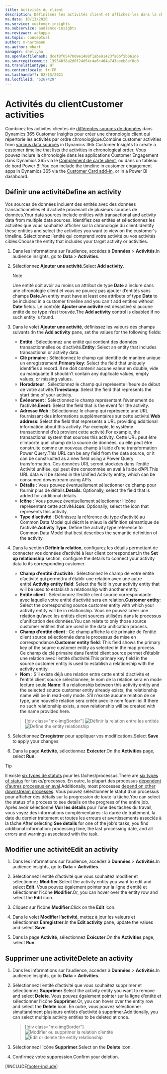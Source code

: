```yaml
---
title: Activités du client
description: Définissez les activités client et affichez-les dans la chronologie client.
ms.date: 10/13/2020
ms.service: customer-insights
ms.subservice: audience-insights
ms.reviewer: adkuppa
ms.topic: conceptual
author: m-hartmann
ms.author: mhart
manager: shellyha
ms.openlocfilehash: dcef8f0547009e1488f1abe91423fa0bf5b061de
ms.sourcegitcommit: 139548f8a2d0f24d54c4a6c404a743eeeb8ef8e0
ms.translationtype: HT
ms.contentlocale: fr-FR
ms.lasthandoff: 02/15/2021
ms.locfileid: "5267429"
---
```

# <a name="customer-activities"></a><span data-ttu-id="52d87-103">Activités du client</span><span class="sxs-lookup"><span data-stu-id="52d87-103">Customer activities</span></span>

<span data-ttu-id="52d87-104">Combinez les activités clientes de [différentes sources de données](data-sources.md) dans Dynamics 365 Customer Insights pour créer une chronologie client qui répertorie les activités par ordre chronologique.</span><span class="sxs-lookup"><span data-stu-id="52d87-104">Combine customer activities from [various data sources](data-sources.md) in Dynamics 365 Customer Insights to create a customer timeline that lists the activities in chronological order.</span></span> <span data-ttu-id="52d87-105">Vous pouvez inclure la chronologie dans les applications Customer Engagement dans Dynamics 365 via le [Complément de carte client](customer-card-add-in.md), ou dans un tableau de bord Power BI.</span><span class="sxs-lookup"><span data-stu-id="52d87-105">You can include the timeline in customer engagement apps in Dynamics 365 via the [Customer Card add-in](customer-card-add-in.md), or in a Power BI dashboard.</span></span>

## <a name="define-an-activity"></a><span data-ttu-id="52d87-106">Définir une activité</span><span class="sxs-lookup"><span data-stu-id="52d87-106">Define an activity</span></span>

<span data-ttu-id="52d87-107">Vos sources de données incluent des entités avec des données transactionnelles et d’activité provenant de plusieurs sources de données.</span><span class="sxs-lookup"><span data-stu-id="52d87-107">Your data sources include entities with transactional and activity data from multiple data sources.</span></span> <span data-ttu-id="52d87-108">Identifiez ces entités et sélectionnez les activités que vous souhaitez afficher sur la chronologie du client.</span><span class="sxs-lookup"><span data-stu-id="52d87-108">Identify these entities and select the activities you want to view on the customer's timeline.</span></span> <span data-ttu-id="52d87-109">Sélectionnez l’entité qui comprend votre activité ou vos activités cibles.</span><span class="sxs-lookup"><span data-stu-id="52d87-109">Choose the entity that includes your target activity or activities.</span></span>

1. <span data-ttu-id="52d87-110">Dans les informations sur l’audience, accédez à **Données** > **Activités**.</span><span class="sxs-lookup"><span data-stu-id="52d87-110">In audience insights, go to **Data** > **Activities**.</span></span>

1. <span data-ttu-id="52d87-111">Sélectionnez **Ajouter une activité**.</span><span class="sxs-lookup"><span data-stu-id="52d87-111">Select **Add activity**.</span></span>

   > [!NOTE]
   > <span data-ttu-id="52d87-112">Une entité doit avoir au moins un attribut de type **Date** à inclure dans une chronologie client et vous ne pouvez pas ajouter d’entités sans champs **Date**.</span><span class="sxs-lookup"><span data-stu-id="52d87-112">An entity must have at least one attribute of type **Date** to be included in a customer timeline and you can't add entities without **Date** fields.</span></span> <span data-ttu-id="52d87-113">Le contrôle **Ajouter une activité** est désactivé si aucune entité de ce type n’est trouvée.</span><span class="sxs-lookup"><span data-stu-id="52d87-113">The **Add activity** control is disabled if no such entity is found.</span></span>

1. <span data-ttu-id="52d87-114">Dans le volet **Ajouter une activité**, définissez les valeurs des champs suivants :</span><span class="sxs-lookup"><span data-stu-id="52d87-114">In the **Add activity** pane, set the values for the following fields:</span></span>

   - <span data-ttu-id="52d87-115">**Entité** : Sélectionnez une entité qui contient des données transactionnelles ou d’activité.</span><span class="sxs-lookup"><span data-stu-id="52d87-115">**Entity**: Select an entity that includes transactional or activity data.</span></span>
   - <span data-ttu-id="52d87-116">**Clé primaire** : Sélectionnez le champ qui identifie de manière unique un enregistrement.</span><span class="sxs-lookup"><span data-stu-id="52d87-116">**Primary key**: Select the field that uniquely identifies a record.</span></span> <span data-ttu-id="52d87-117">Il ne doit contenir aucune valeur en double, vide ou manquante.</span><span class="sxs-lookup"><span data-stu-id="52d87-117">It shouldn't contain any duplicate values, empty values, or missing values.</span></span>
   - <span data-ttu-id="52d87-118">**Horodateur** : Sélectionnez le champ qui représente l’heure de début de votre activité.</span><span class="sxs-lookup"><span data-stu-id="52d87-118">**Timestamp**: Select the field that represents the start time of your activity.</span></span>
   - <span data-ttu-id="52d87-119">**Événement** : Sélectionnez le champ représentant l’événement de l’activité.</span><span class="sxs-lookup"><span data-stu-id="52d87-119">**Event**: Select the field that is the event for the activity.</span></span>
   - <span data-ttu-id="52d87-120">**Adresse Web** : Sélectionnez le champ qui représente une URL fournissant des informations supplémentaires sur cette activité.</span><span class="sxs-lookup"><span data-stu-id="52d87-120">**Web address**: Select the field that represents a URL providing additional information about this activity.</span></span> <span data-ttu-id="52d87-121">Par exemple, le système transactionnel d’où provient cette activité.</span><span class="sxs-lookup"><span data-stu-id="52d87-121">For example, the transactional system that sources this activity.</span></span> <span data-ttu-id="52d87-122">Cette URL peut être n’importe quel champ de la source de données, ou elle peut être construite comme un nouveau champ à l’aide d’une transformation Power Query.</span><span class="sxs-lookup"><span data-stu-id="52d87-122">This URL can be any field from the data source, or it can be constructed as a new field using a Power Query transformation.</span></span> <span data-ttu-id="52d87-123">Ces données URL seront stockées dans l’entité Activité unifiée, qui peut être consommée en aval à l’aide d’API.</span><span class="sxs-lookup"><span data-stu-id="52d87-123">This URL data will be stored in the Unified Activity entity, which can be consumed downstream using APIs.</span></span>
   - <span data-ttu-id="52d87-124">**Détails** : Vous pouvez éventuellement sélectionner ce champ pour fournir plus de détails.</span><span class="sxs-lookup"><span data-stu-id="52d87-124">**Details**: Optionally, select the field that is added for additional details.</span></span>
   - <span data-ttu-id="52d87-125">**Icône** : Vous pouvez éventuellement sélectionner l’icône représentant cette activité.</span><span class="sxs-lookup"><span data-stu-id="52d87-125">**Icon**: Optionally, select the icon that represents this activity.</span></span>
   - <span data-ttu-id="52d87-126">**Type d’activité** : Définissez la référence du type d’activité au Common Data Model qui décrit le mieux la définition sémantique de l’activité.</span><span class="sxs-lookup"><span data-stu-id="52d87-126">**Activity Type**: Define the activity type reference to Common Data Model that best describes the semantic definition of the activity.</span></span>

1. <span data-ttu-id="52d87-127">Dans la section **Définir la relation**, configurez les détails permettant de connecter vos données d’activité à leur client correspondant.</span><span class="sxs-lookup"><span data-stu-id="52d87-127">In the **Set up relationship** section, configure the details to connect your activity data to its corresponding customer.</span></span>

    - <span data-ttu-id="52d87-128">**Champ d’entité d’activité** : Sélectionnez le champ de votre entité d’activité qui permettra d’établir une relation avec une autre entité.</span><span class="sxs-lookup"><span data-stu-id="52d87-128">**Activity entity field**: Select the field in your activity entity that will be used to establish a relationship with another entity.</span></span>
    - <span data-ttu-id="52d87-129">**Entité client** : Sélectionnez l’entité client source correspondante avec laquelle votre entité d’activité sera en relation.</span><span class="sxs-lookup"><span data-stu-id="52d87-129">**Customer entity**: Select the corresponding source customer entity with which your activity entity will be in relationship.</span></span> <span data-ttu-id="52d87-130">Vous ne pouvez créer une relation qu’avec les entités client sources utilisées dans le processus d’unification des données.</span><span class="sxs-lookup"><span data-stu-id="52d87-130">You can relate to only those source customer entities that are used in the data unification process.</span></span>
    - <span data-ttu-id="52d87-131">**Champ d’entité client** : Ce champ affiche la clé primaire de l’entité client source sélectionnée dans le processus de mise en correspondance.</span><span class="sxs-lookup"><span data-stu-id="52d87-131">**Customer entity field**: This field shows the primary key of the source customer entity as selected in the map process.</span></span> <span data-ttu-id="52d87-132">Ce champ de clé primaire dans l’entité client source permet d’établir une relation avec l’entité d’activité.</span><span class="sxs-lookup"><span data-stu-id="52d87-132">This primary key field in the source customer entity is used to establish a relationship with the activity entity.</span></span>
    - <span data-ttu-id="52d87-133">**Nom** : S’il existe déjà une relation entre cette entité d’activité et l’entité client source sélectionnée, le nom de la relation sera en mode lecture seule.</span><span class="sxs-lookup"><span data-stu-id="52d87-133">**Name**: If a relationship between this activity entity and the selected source customer entity already exists, the relationship name will be in read-only mode.</span></span> <span data-ttu-id="52d87-134">S’il n’existe aucune relation de ce type, une nouvelle relation sera créée avec le nom fourni ici.</span><span class="sxs-lookup"><span data-stu-id="52d87-134">If there no such relationship exists, a new relationship will be created with the name provided here.</span></span>
   
   > [!div class="mx-imgBorder"]
   > <span data-ttu-id="52d87-135">![Définir la relation entre les entités](media/activities-entities-define.png "Définir la relation entre les entités")</span><span class="sxs-lookup"><span data-stu-id="52d87-135">![Define the entity relationship](media/activities-entities-define.png "Define the entity relationship")</span></span>

1. <span data-ttu-id="52d87-136">Sélectionnez **Enregistrer** pour appliquer vos modifications.</span><span class="sxs-lookup"><span data-stu-id="52d87-136">Select **Save** to apply your changes.</span></span>

1. <span data-ttu-id="52d87-137">Dans la page **Activité**, sélectionnez **Exécuter**.</span><span class="sxs-lookup"><span data-stu-id="52d87-137">On the **Activities** page, select **Run**.</span></span>

> [!TIP]
> <span data-ttu-id="52d87-138">Il existe [six types de statuts](system.md#status-types) pour les tâches/processus.</span><span class="sxs-lookup"><span data-stu-id="52d87-138">There are [six types of status](system.md#status-types) for tasks/processes.</span></span> <span data-ttu-id="52d87-139">En outre, la plupart des processus [dépendent d’autres processus en aval](system.md#refresh-policies).</span><span class="sxs-lookup"><span data-stu-id="52d87-139">Additionally, most processes [depend on other downstream processes](system.md#refresh-policies).</span></span> <span data-ttu-id="52d87-140">Vous pouvez sélectionner le statut d’un processus pour afficher des détails sur la progression de toute la tâche.</span><span class="sxs-lookup"><span data-stu-id="52d87-140">You can select the status of a process to see details on the progress of the entire job.</span></span> <span data-ttu-id="52d87-141">Après avoir sélectionné **Voir les détails** pour l’une des tâches du travail, vous voyez des informations complémentaires : la durée de traitement, la date du dernier traitement et toutes les erreurs et avertissements associés à la tâche.</span><span class="sxs-lookup"><span data-stu-id="52d87-141">After selecting **See details** for one of the job's tasks, you find additional information: processing time, the last processing date, and all errors and warnings associated with the task.</span></span>

## <a name="edit-an-activity"></a><span data-ttu-id="52d87-142">Modifier une activité</span><span class="sxs-lookup"><span data-stu-id="52d87-142">Edit an activity</span></span>

1. <span data-ttu-id="52d87-143">Dans les informations sur l’audience, accédez à **Données** > **Activités**.</span><span class="sxs-lookup"><span data-stu-id="52d87-143">In audience insights, go to **Data** > **Activities**.</span></span>

2. <span data-ttu-id="52d87-144">Sélectionnez l’entité d’activité que vous souhaitez modifier et sélectionnez **Modifier**.</span><span class="sxs-lookup"><span data-stu-id="52d87-144">Select the activity entity you want to edit and select **Edit**.</span></span> <span data-ttu-id="52d87-145">Vous pouvez également pointer sur la ligne d’entité et sélectionner l’icône **Modifier**.</span><span class="sxs-lookup"><span data-stu-id="52d87-145">Or, you can hover over the entity row and select the **Edit** icon.</span></span>

3. <span data-ttu-id="52d87-146">Cliquez sur l’icône **Modifier**.</span><span class="sxs-lookup"><span data-stu-id="52d87-146">Click on the **Edit** icon.</span></span>

4. <span data-ttu-id="52d87-147">Dans le volet **Modifier l’activité**, mettez à jour les valeurs et sélectionnez **Enregistrer**.</span><span class="sxs-lookup"><span data-stu-id="52d87-147">In the **Edit activity** pane, update the values and select **Save**.</span></span>

5. <span data-ttu-id="52d87-148">Dans la page **Activité**, sélectionnez **Exécuter**.</span><span class="sxs-lookup"><span data-stu-id="52d87-148">On the **Activities** page, select **Run**.</span></span>

## <a name="delete-an-activity"></a><span data-ttu-id="52d87-149">Supprimer une activité</span><span class="sxs-lookup"><span data-stu-id="52d87-149">Delete an activity</span></span>

1. <span data-ttu-id="52d87-150">Dans les informations sur l’audience, accédez à **Données** > **Activités**.</span><span class="sxs-lookup"><span data-stu-id="52d87-150">In audience insights, go to **Data** > **Activities**.</span></span>

2. <span data-ttu-id="52d87-151">Sélectionnez l’entité d’activité que vous souhaitez supprimer et sélectionnez **Supprimer**.</span><span class="sxs-lookup"><span data-stu-id="52d87-151">Select the activity entity you want to remove and select **Delete**.</span></span> <span data-ttu-id="52d87-152">Vous pouvez également pointer sur la ligne d’entité et sélectionner l’icône **Supprimer**.</span><span class="sxs-lookup"><span data-stu-id="52d87-152">Or, you can hover over the entity row and select the **Delete** icon.</span></span> <span data-ttu-id="52d87-153">En outre, vous pouvez sélectionner simultanément plusieurs entités d’activité à supprimer.</span><span class="sxs-lookup"><span data-stu-id="52d87-153">Additionally, you can select multiple activity entities to be deleted at once.</span></span>
   > [!div class="mx-imgBorder"]
   > <span data-ttu-id="52d87-154">![Modifier ou supprimer la relation d’entité](media/activities-entities-edit-delete.png "Modifier ou supprimer la relation d’entité")</span><span class="sxs-lookup"><span data-stu-id="52d87-154">![Edit or delete the entity relationship](media/activities-entities-edit-delete.png "Edit or delete the entity relationship")</span></span>

3. <span data-ttu-id="52d87-155">Sélectionnez l’icône **Supprimer**.</span><span class="sxs-lookup"><span data-stu-id="52d87-155">Select on the **Delete** icon.</span></span>

4. <span data-ttu-id="52d87-156">Confirmez votre suppression.</span><span class="sxs-lookup"><span data-stu-id="52d87-156">Confirm your deletion.</span></span>


[!INCLUDE[footer-include](../includes/footer-banner.md)]